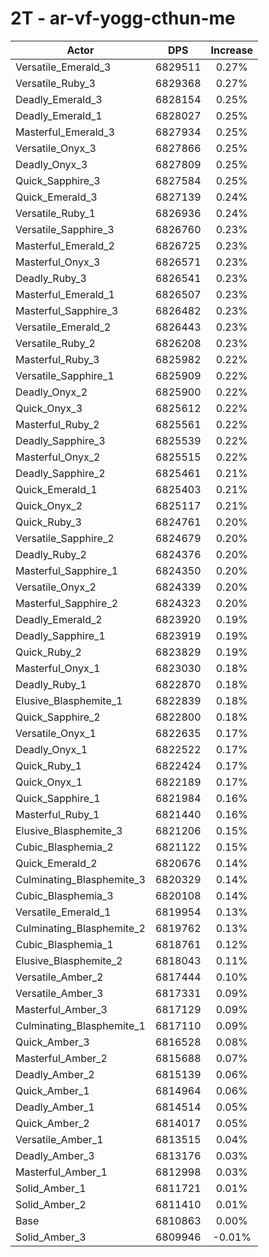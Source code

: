 # 2T - ar-vf-yogg-cthun-me
| Actor | DPS | Increase |
|---|:---:|:---:|
|Versatile_Emerald_3|6829511|0.27%|
|Versatile_Ruby_3|6829368|0.27%|
|Deadly_Emerald_3|6828154|0.25%|
|Deadly_Emerald_1|6828027|0.25%|
|Masterful_Emerald_3|6827934|0.25%|
|Versatile_Onyx_3|6827866|0.25%|
|Deadly_Onyx_3|6827809|0.25%|
|Quick_Sapphire_3|6827584|0.25%|
|Quick_Emerald_3|6827139|0.24%|
|Versatile_Ruby_1|6826936|0.24%|
|Versatile_Sapphire_3|6826760|0.23%|
|Masterful_Emerald_2|6826725|0.23%|
|Masterful_Onyx_3|6826571|0.23%|
|Deadly_Ruby_3|6826541|0.23%|
|Masterful_Emerald_1|6826507|0.23%|
|Masterful_Sapphire_3|6826482|0.23%|
|Versatile_Emerald_2|6826443|0.23%|
|Versatile_Ruby_2|6826208|0.23%|
|Masterful_Ruby_3|6825982|0.22%|
|Versatile_Sapphire_1|6825909|0.22%|
|Deadly_Onyx_2|6825900|0.22%|
|Quick_Onyx_3|6825612|0.22%|
|Masterful_Ruby_2|6825561|0.22%|
|Deadly_Sapphire_3|6825539|0.22%|
|Masterful_Onyx_2|6825515|0.22%|
|Deadly_Sapphire_2|6825461|0.21%|
|Quick_Emerald_1|6825403|0.21%|
|Quick_Onyx_2|6825117|0.21%|
|Quick_Ruby_3|6824761|0.20%|
|Versatile_Sapphire_2|6824679|0.20%|
|Deadly_Ruby_2|6824376|0.20%|
|Masterful_Sapphire_1|6824350|0.20%|
|Versatile_Onyx_2|6824339|0.20%|
|Masterful_Sapphire_2|6824323|0.20%|
|Deadly_Emerald_2|6823920|0.19%|
|Deadly_Sapphire_1|6823919|0.19%|
|Quick_Ruby_2|6823829|0.19%|
|Masterful_Onyx_1|6823030|0.18%|
|Deadly_Ruby_1|6822870|0.18%|
|Elusive_Blasphemite_1|6822839|0.18%|
|Quick_Sapphire_2|6822800|0.18%|
|Versatile_Onyx_1|6822635|0.17%|
|Deadly_Onyx_1|6822522|0.17%|
|Quick_Ruby_1|6822424|0.17%|
|Quick_Onyx_1|6822189|0.17%|
|Quick_Sapphire_1|6821984|0.16%|
|Masterful_Ruby_1|6821440|0.16%|
|Elusive_Blasphemite_3|6821206|0.15%|
|Cubic_Blasphemia_2|6821122|0.15%|
|Quick_Emerald_2|6820676|0.14%|
|Culminating_Blasphemite_3|6820329|0.14%|
|Cubic_Blasphemia_3|6820108|0.14%|
|Versatile_Emerald_1|6819954|0.13%|
|Culminating_Blasphemite_2|6819762|0.13%|
|Cubic_Blasphemia_1|6818761|0.12%|
|Elusive_Blasphemite_2|6818043|0.11%|
|Versatile_Amber_2|6817444|0.10%|
|Versatile_Amber_3|6817331|0.09%|
|Masterful_Amber_3|6817129|0.09%|
|Culminating_Blasphemite_1|6817110|0.09%|
|Quick_Amber_3|6816528|0.08%|
|Masterful_Amber_2|6815688|0.07%|
|Deadly_Amber_2|6815139|0.06%|
|Quick_Amber_1|6814964|0.06%|
|Deadly_Amber_1|6814514|0.05%|
|Quick_Amber_2|6814017|0.05%|
|Versatile_Amber_1|6813515|0.04%|
|Deadly_Amber_3|6813176|0.03%|
|Masterful_Amber_1|6812998|0.03%|
|Solid_Amber_1|6811721|0.01%|
|Solid_Amber_2|6811410|0.01%|
|Base|6810863|0.00%|
|Solid_Amber_3|6809946|-0.01%|

